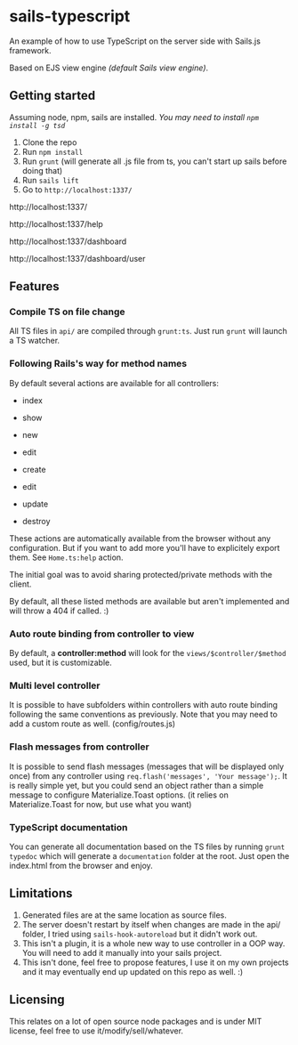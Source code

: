 # sails-typescript

An example of how to use TypeScript on the server side with Sails.js framework.

Based on EJS view engine *(default Sails view engine)*.

## Getting started

Assuming node, npm, sails are installed.
*You may need to install `npm install -g tsd`*

1. Clone the repo
2. Run `npm install`
3. Run `grunt` (will generate all .js file from ts, you can't start up sails before doing that)
4. Run `sails lift`
5. Go to `http://localhost:1337/`

http://localhost:1337/

http://localhost:1337/help

http://localhost:1337/dashboard

http://localhost:1337/dashboard/user

## Features

### Compile TS on file change
All TS files in `api/` are compiled through `grunt:ts`. Just run `grunt` will launch a TS watcher.

### Following Rails's way for method names
By default several actions are available for all controllers:

- index
- show
- new
- edit


- create
- edit
- update
- destroy

These actions are automatically available from the browser without any configuration. But if you want to add more you'll have to explicitely export them. See `Home.ts:help` action.

The initial goal was to avoid sharing protected/private methods with the client.

By default, all these listed methods are available but aren't implemented and will throw a 404 if called. :)

### Auto route binding from controller to view
By default, a **controller:method** will look for the `views/$controller/$method` used, but it is customizable.

### Multi level controller
It is possible to have subfolders within controllers with auto route binding following the same conventions as previously. Note that you may need to add a custom route as well. (config/routes.js)

### Flash messages from controller
It is possible to send flash messages (messages that will be displayed only once) from any controller using `req.flash('messages', 'Your message');`. It is really simple yet, but you could send an object rather than a simple message to configure Materialize.Toast options.
(it relies on Materialize.Toast for now, but use what you want)

### TypeScript documentation
You can generate all documentation based on the TS files by running `grunt typedoc` which will generate a `documentation` folder at the root. Just open the index.html from the browser and enjoy.

## Limitations

1. Generated files are at the same location as source files.
2. The server doesn't restart by itself when changes are made in the api/ folder, I tried using `sails-hook-autoreload` but it didn't work out.
3. This isn't a plugin, it is a whole new way to use controller in a OOP way. You will need to add it manually into your sails project.
4. This isn't done, feel free to propose features, I use it on my own projects and it may eventually end up updated on this repo as well. :)


## Licensing
This relates on a lot of open source node packages and is under MIT license, feel free to use it/modify/sell/whatever.
